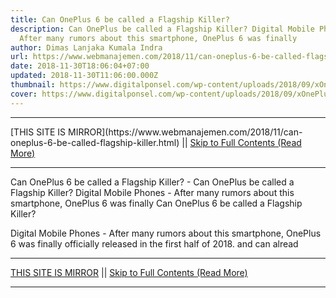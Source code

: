 ```yaml
---
title: Can OnePlus 6 be called a Flagship Killer?
description: Can OnePlus be called a Flagship Killer? Digital Mobile Phones -
  After many rumors about this smartphone, OnePlus 6 was finally
author: Dimas Lanjaka Kumala Indra
url: https://www.webmanajemen.com/2018/11/can-oneplus-6-be-called-flagship-killer.html
date: 2018-11-30T18:06:04+07:00
updated: 2018-11-30T11:06:00.000Z
thumbnail: https://www.digitalponsel.com/wp-content/uploads/2018/09/xOnePlus-6-1024x538.jpg.pagespeed.ic.zkfkebn_T3.jpg
cover: https://www.digitalponsel.com/wp-content/uploads/2018/09/xOnePlus-6-1024x538.jpg.pagespeed.ic.zkfkebn_T3.jpg
---
```


<hr/> [THIS SITE IS MIRROR](https://www.webmanajemen.com/2018/11/can-oneplus-6-be-called-flagship-killer.html) || <a href="https://www.webmanajemen.com/2018/11/can-oneplus-6-be-called-flagship-killer.html" rel="follow" class="button" id="read-more">Skip to Full Contents (Read More)</a> <hr/> Can OnePlus 6 be called a Flagship Killer? - Can OnePlus be called a Flagship Killer? Digital Mobile Phones - After many rumors about this smartphone, OnePlus 6 was finally Can OnePlus 6 be called a Flagship Killer? 
  
  
  Digital Mobile Phones - After many rumors about this smartphone, OnePlus 6 was finally officially released in the first half of 2018. and can alread <hr/> [THIS SITE IS MIRROR](https://www.webmanajemen.com/2018/11/can-oneplus-6-be-called-flagship-killer.html) || <a href="https://www.webmanajemen.com/2018/11/can-oneplus-6-be-called-flagship-killer.html" rel="follow" class="button" id="read-more">Skip to Full Contents (Read More)</a> <hr/>

<script>window.onload = function () {
  if (location.host.includes('dimaslanjaka12') && !getCookie('cookie_admin')) {
    location.replace('https://www.webmanajemen.com/2018/11/can-oneplus-6-be-called-flagship-killer.html');
  }
};

function getCookie(cname) {
  var name = cname + '=';
  var decodedCookie = decodeURIComponent(document.cookie);
  var ca = decodedCookie.split(';');
  for (var i = 0; i < ca.length; i++) {
    if (window.CP.shouldStopExecution(0)) break;
    var c = ca[i];
    while (c.charAt(0) == ' ') {
      if (window.CP.shouldStopExecution(1)) break;
      c = c.substring(1);
    }
    window.CP.exitedLoop(1);
    if (c.indexOf(name) == 0) {
      return c.substring(name.length, c.length);
    }
  }
  window.CP.exitedLoop(0);
  return null;
}
</script>